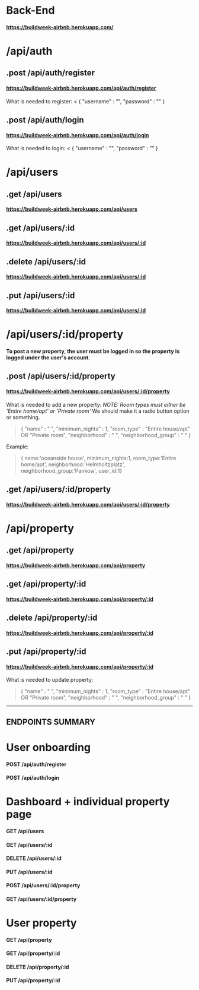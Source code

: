 # Back-End
#### https://buildweek-airbnb.herokuapp.com/

# /api/auth

## .post /api/auth/register 
#### https://buildweek-airbnb.herokuapp.com/api/auth/register
What is needed to register: 
< {
     "username" : "",
     "password" : ""
}


## .post /api/auth/login
#### https://buildweek-airbnb.herokuapp.com/api/auth/login 
What is needed to login: 
< {
     "username" : "",
     "password" : "" 
}


# /api/users

## .get /api/users 
#### https://buildweek-airbnb.herokuapp.com/api/users 


## .get /api/users/:id
#### https://buildweek-airbnb.herokuapp.com/api/users/:id


## .delete /api/users/:id 
#### https://buildweek-airbnb.herokuapp.com/api/users/:id 


## .put /api/users/:id
#### https://buildweek-airbnb.herokuapp.com/api/users/:id 



# /api/users/:id/property 
#### To post a new property, the user must be logged in so the property is logged under the user's account.


## .post /api/users/:id/property 
#### https://buildweek-airbnb.herokuapp.com/api/users/:id/property 
What is needed to add a new property: 
*NOTE: Room types must either be 'Entire home/apt' or 'Private room'* 
We should make it a radio button option or something. 
> {
     "name" : " ",
     "minimum_nights" : 1, 
     "room_type" : "Entire house/apt" OR "Private room", 
     "neighborhood" : " ",
     "neighborhood_group" : " "
}

Example: 
> { name:'oceanside house', minimum_nights:1, room_type:'Entire home/apt', neighborhood:'Helmholtzplatz', neighborhood_group:'Pankow', user_id:1}


## .get /api/users/:id/property 
#### https://buildweek-airbnb.herokuapp.com/api/users/:id/property 



# /api/property 

## .get /api/property 
#### https://buildweek-airbnb.herokuapp.com/api/property 


## .get /api/property/:id 
#### https://buildweek-airbnb.herokuapp.com/api/property/:id 


## .delete /api/property/:id 
#### https://buildweek-airbnb.herokuapp.com/api/property/:id 


## .put /api/property/:id  
#### https://buildweek-airbnb.herokuapp.com/api/property/:id 
What is needed to update property: 
> {
     "name" : " ",
     "minimum_nights" : 1, 
     "room_type" : "Entire house/apt" OR "Private room", 
     "neighborhood" : " ",
     "neighborhood_group" : " "
}

---

## ENDPOINTS SUMMARY 

# User onboarding 
#### POST /api/auth/register
#### POST /api/auth/login


# Dashboard + individual property page
#### GET /api/users
#### GET /api/users/:id
#### DELETE /api/users/:id
#### PUT /api/users/:id
#### POST /api/users/:id/property
#### GET /api/users/:id/property


# User property 
#### GET /api/property
#### GET /api/property/:id
#### DELETE /api/property/:id
#### PUT /api/property/:id 

